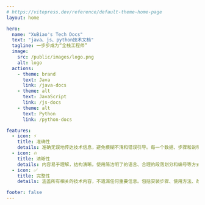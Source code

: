 ```yaml
---
# https://vitepress.dev/reference/default-theme-home-page
layout: home

hero:
  name: "XuBiao's Tech Docs"
  text: "java、js、python技术文档"
  tagline: 一步步成为“全栈工程师”
  image:
    src: /public/images/logo.png
    alt: logo
  actions:
    - theme: brand
      text: Java
      link: /java-docs
    - theme: alt
      text: JavaScript
      link: /js-docs
    - theme: alt
      text: Python
      link: /python-docs

features:
  - icon: ⚡️
    title: 准确性
    details: 准确无误地传达技术信息，避免模糊不清和错误引导。每一个数据、步骤和说明都经过严格的验证和审核。
  - icon: 🔥
    title: 清晰性
    details: 内容易于理解，结构清晰。使用简洁明了的语言、合理的段落划分和编号等方式，让读者能够快速找到所需信息并理解其含义。
  - icon: ✅
    title: 完整性
    details: 涵盖所有相关的技术内容，不遗漏任何重要信息。包括安装步骤、使用方法、故障排除等各个方面，以满足用户在不同场景下的需求。

footer: false
---
```

